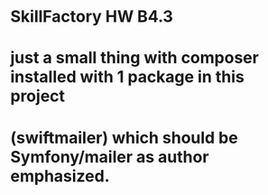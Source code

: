 #
# SkillFactory HW B4.3
# just a small thing with composer installed with 1 package in this project  
# (swiftmailer) which should be Symfony/mailer as author emphasized.
#
